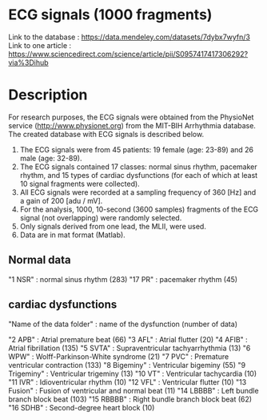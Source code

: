 # ECG signals (1000 fragments)

Link to the database : https://data.mendeley.com/datasets/7dybx7wyfn/3
Link to one article : https://www.sciencedirect.com/science/article/pii/S0957417417306292?via%3Dihub

# Description

For research purposes, the ECG signals were obtained from the PhysioNet service (http://www.physionet.org) 
from the MIT-BIH Arrhythmia database. The created database with ECG signals is described below.

1) The ECG signals were from 45 patients: 19 female (age: 23-89) and 26 male (age: 32-89). 
2) The ECG signals contained 17 classes: normal sinus rhythm, pacemaker rhythm, and 15 types of cardiac dysfunctions (for each of which at least 10 signal fragments were collected). 
3) All ECG signals were recorded at a sampling frequency of 360 [Hz] and a gain of 200 [adu / mV]. 
4) For the analysis, 1000, 10-second (3600 samples) fragments of the ECG signal (not overlapping) were randomly selected. 
5) Only signals derived from one lead, the MLII, were used. 
6) Data are in mat format (Matlab).


## Normal data

"1 NSR" : normal sinus rhythm (283)
"17 PR" : pacemaker rhythm (45)

## cardiac dysfunctions

"Name of the data folder" : name of the dysfunction (number of data)

"2 APB" : Atrial premature beat (66)
"3 AFL" : Atrial flutter (20)
"4 AFIB" : Atrial fibrillation (135)
"5 SVTA" : Supraventricular tachyarrhythmia (13)
"6 WPW" : Wolff-Parkinson-White syndrome (21)
"7 PVC" : Premature ventricular contraction (133)
"8 Bigeminy" : Ventricular bigeminy (55)
"9 Trigeminy" : Ventricular trigeminy (13)
"10 VT" : Ventricular tachycardia (10)
"11 IVR" : Idioventricular rhythm (10)
"12 VFL" : Ventricular flutter (10)
"13 Fusion" : Fusion of ventricular and normal beat (11)
"14 LBBBB" : Left bundle branch block beat (103)
"15 RBBBB" : Right bundle branch block beat (62)
"16 SDHB" : Second-degree heart block (10)
